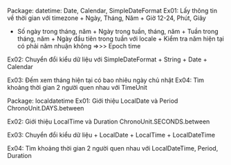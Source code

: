 Package: datetime: Date, Calendar, SimpleDateFormat Ex01: Lấy thông tin về thời gian với timezone + Ngày, Tháng, Năm + Giờ 12-24, Phút, Giây 
+ Số ngày trong tháng, năm + Ngày trong tuần, tháng, năm + Tuần trong tháng, 
năm + Ngày đầu tiên trong tuần với locale + Kiểm tra năm hiện tại có phải năm nhuận không =>>> Epoch time

Ex02: Chuyển đổi kiểu dữ liệu với SimpleDateFormat + String + Date + Calendar

Ex03: Đếm xem tháng hiện tại có bao nhiêu ngày chủ nhật Ex04: Tìm khoảng thời gian 2 người quen nhau với TimeUnit

Package: localdatetime Ex01: Giới thiệu LocalDate và Period ChronoUnit.DAYS.between

Ex02: Giới thiệu LocalTime và Duration ChronoUnit.SECONDS.between

Ex03: Chuyển đổi kiểu dữ liệu + LocalDate + LocalTime + LocalDateTime

Ex04: Tìm khoảng thời gian 2 người quen nhau với LocalDateTime, Period, Duration